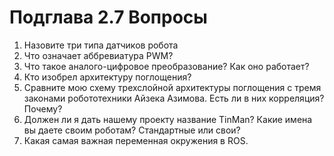 # Подглава 2.7 Вопросы

1. Назовите три типа датчиков робота
2. Что означает аббревиатура PWM?
3. Что такое аналого-цифровое преобразование? Как оно работает?
4. Кто изобрел архитектуру поглощения?
5. Сравните мою схему трехслойной архитектуры поглощения с тремя законами робототехники Айзека Азимова. Есть ли в них корреляция? Почему?
6. Должен ли я дать нашему проекту название TinMan? Какие имена вы даете своим роботам? Стандартные или свои?
7. Какая самая важная переменная окружения в ROS.

